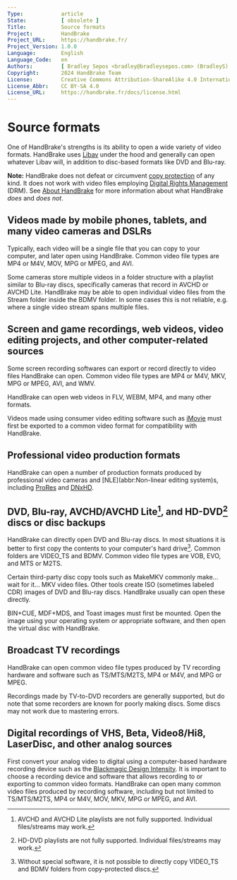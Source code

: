 ```yaml
---
Type:            article
State:           [ obsolete ]
Title:           Source formats
Project:         HandBrake
Project_URL:     https://handbrake.fr/
Project_Version: 1.0.0
Language:        English
Language_Code:   en
Authors:         [ Bradley Sepos <bradley@bradleysepos.com> (BradleyS) ]
Copyright:       2024 HandBrake Team
License:         Creative Commons Attribution-ShareAlike 4.0 International
License_Abbr:    CC BY-SA 4.0
License_URL:     https://handbrake.fr/docs/license.html
---
```


Source formats
==============

One of HandBrake's strengths is its ability to open a wide variety of video formats. HandBrake uses [Libav](https://libav.org/) under the hood and generally can open whatever Libav will, in addition to disc-based formats like DVD and Blu-ray.

**Note:** HandBrake does not defeat or circumvent [copy protection](https://en.wikipedia.org/wiki/Copy_protection) of any kind. It does not work with video files employing [Digital Rights Management](https://en.wikipedia.org/wiki/Digital_rights_management) (DRM). See [About HandBrake](../about.html) for more information about what HandBrake *does* and *does not*.

## Videos made by mobile phones, tablets, and many video cameras and DSLRs

Typically, each video will be a single file that you can copy to your computer, and later open using HandBrake. Common video file types are MP4 or M4V, MOV, MPG or MPEG, and AVI.

Some cameras store multiple videos in a folder structure with a playlist similar to Blu-ray discs, specifically cameras that record in AVCHD or AVCHD Lite. HandBrake may be able to open individual video files from the Stream folder inside the BDMV folder. In some cases this is not reliable, e.g. where a single video stream spans multiple files.

## Screen and game recordings, web videos, video editing projects, and other computer-related sources

Some screen recording softwares can export or record directly to video files HandBrake can open. Common video file types are MP4 or M4V, MKV, MPG or MPEG, AVI, and WMV.

HandBrake can open web videos in FLV, WEBM, MP4, and many other formats.

Videos made using consumer video editing software such as [iMovie](https://www.apple.com/mac/imovie/) must first be exported to a common video format for compatibility with HandBrake.

## Professional video production formats

HandBrake can open a number of production formats produced by professional video cameras and [NLE](abbr:Non-linear editing system)s, including [ProRes](https://en.wikipedia.org/wiki/Apple_ProRes) and [DNxHD](https://en.wikipedia.org/wiki/DNxHD_codec).

## DVD, Blu-ray, AVCHD/AVCHD Lite[^avchd-partial-support], and HD-DVD[^hddvd-partial-support] discs or disc backups

HandBrake can directly open DVD and Blu-ray discs. In most situations it is better to first copy the contents to your computer's hard drive[^uncopyable]. Common folders are VIDEO_TS and BDMV. Common video file types are VOB, EVO, and MTS or M2TS.

Certain third-party disc copy tools such as MakeMKV commonly make... wait for it... MKV video files. Other tools create ISO (sometimes labeled CDR) images of DVD and Blu-ray discs. HandBrake usually can open these directly.

BIN+CUE, MDF+MDS, and Toast images must first be mounted. Open the image using your operating system or appropriate software, and then open the virtual disc with HandBrake.

## Broadcast TV recordings

HandBrake can open common video file types produced by TV recording hardware and software such as TS/MTS/M2TS, MP4 or M4V, and MPG or MPEG.

Recordings made by TV-to-DVD recorders are generally supported, but do note that some recorders are known for poorly making discs. Some discs may not work due to mastering errors.

## Digital recordings of VHS, Beta, Video8/Hi8, LaserDisc, and other analog sources

First convert your analog video to digital using a computer-based hardware recording device such as the [Blackmagic Design Intensity](https://www.blackmagicdesign.com/products/intensity). It is important to choose a recording device and software that allows recording to or exporting to common video formats. HandBrake can open many common video files produced by recording software, including but not limited to TS/MTS/M2TS, MP4 or M4V, MOV, MKV, MPG or MPEG, and AVI.

[^avchd-partial-support]: AVCHD and AVCHD Lite playlists are not fully supported. Individual files/streams may work.

[^hddvd-partial-support]: HD-DVD playlists are not fully supported. Individual files/streams may work.

[^uncopyable]: Without special software, it is not possible to directly copy VIDEO_TS and BDMV folders from copy-protected discs.
